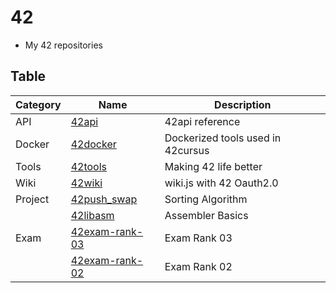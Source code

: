 # 42
- My 42 repositories

## Table

| Category | Name                                                           | Description                       |
|----------|----------------------------------------------------------------|-----------------------------------|
| API      | [42api](https://github.com/solareenlo/42api)                   | 42api reference                   |
| Docker   | [42docker](https://github.com/solareenlo/42docker)             | Dockerized tools used in 42cursus |
| Tools    | [42tools](https://github.com/solareenlo/42tools)               | Making 42 life better             |
| Wiki     | [42wiki](https://github.com/solareenlo/42wiki)                 | wiki.js with 42 Oauth2.0          |
| Project  | [42push_swap](https://github.com/solareenlo/42push_swap)       | Sorting Algorithm                 |
|          | [42libasm](https://github.com/solareenlo/42libasm)             | Assembler Basics                  |
| Exam     | [42exam-rank-03](https://github.com/solareenlo/42exam-rank-03) | Exam Rank 03                      |
|          | [42exam-rank-02](https://github.com/solareenlo/42exam-rank-02) | Exam Rank 02                      |
